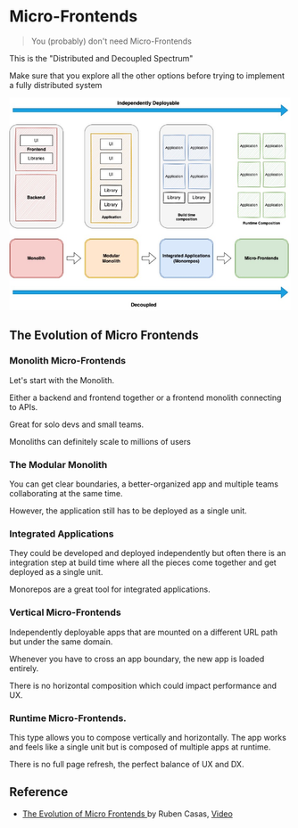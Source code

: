 #  Micro-Frontends

> You (probably) don't need Micro-Frontends

This is the "Distributed and Decoupled Spectrum" 

Make sure that you explore all the other options before trying to implement a fully distributed system

![The Evolution of Micro Frontends](./images/micro-frontends-evolution.jpeg 'Title')

##  The Evolution of Micro Frontends
### Monolith Micro-Frontends
Let's start with the Monolith.

Either a backend and frontend together or a frontend monolith connecting to APIs.

Great for solo devs and small teams. 

Monoliths can definitely scale to millions of users

### The Modular Monolith

You can get clear boundaries, a better-organized app and multiple teams collaborating at the same time.

However, the application still has to be deployed as a single unit.

### Integrated Applications

They could be developed and deployed independently but often there is an integration step at build time where all the pieces come together and get deployed as a single unit. 

Monorepos are a great tool for integrated applications.

### Vertical Micro-Frontends

Independently deployable apps that are mounted on a different URL path but under the same domain.

Whenever you have to cross an app boundary, the new app is loaded entirely.

There is no horizontal composition which could impact performance and UX.

### Runtime Micro-Frontends.

This type allows you to compose vertically and horizontally. The app works and feels like a single unit but is composed of multiple apps at runtime.

There is no full page refresh, the perfect balance of UX and DX.

## Reference 
-  [The Evolution of Micro Frontends ](https://twitter.com/Infoxicador/status/1606382229764116483) by Ruben Casas, [Video](https://www.youtube.com/watch?v=MGpTUx8MKMY)
